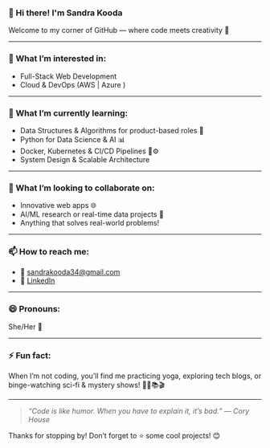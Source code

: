 ### 👋 Hi there! I'm Sandra Kooda

Welcome to my corner of GitHub — where code meets creativity 🚀

---

### 👀 What I’m interested in:
- Full-Stack Web Development 
- Cloud & DevOps (AWS | Azure )


---

### 🌱 What I’m currently learning:
- Data Structures & Algorithms for product-based roles 🧠
- Python for Data Science & AI 📊
- Docker, Kubernetes & CI/CD Pipelines 🐳⚙️
- System Design & Scalable Architecture

---

### 💞️ What I’m looking to collaborate on:
- Innovative web apps 🌐
- AI/ML research or real-time data projects 🤖
- Anything that solves real-world problems!

---

### 📫 How to reach me:
- 📧 [sandrakooda34@gmail.com](mailto:sandrakooda34@gmail.com)
- 💼 [LinkedIn](https://www.linkedin.com/in/sandrakooda/)
  
---
### 😄 Pronouns:
She/Her 🌸

---

### ⚡ Fun fact:
When I’m not coding, you’ll find me practicing yoga, exploring tech blogs, or binge-watching sci-fi & mystery shows! 🧘‍♀️📚🎬

---

> _“Code is like humor. When you have to explain it, it’s bad.” — Cory House_

Thanks for stopping by! Don’t forget to ⭐ some cool projects! 😊
